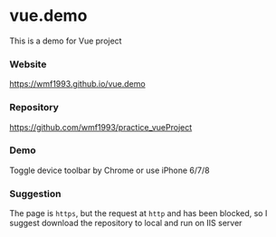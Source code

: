 # vue.demo
This is a demo for Vue project

### Website
https://wmf1993.github.io/vue.demo
### Repository

https://github.com/wmf1993/practice_vueProject

### Demo

Toggle device toolbar by Chrome or use iPhone 6/7/8

### Suggestion

The page is `https`, but the request at `http` and has been blocked, so I suggest download the repository to local and run on IIS server